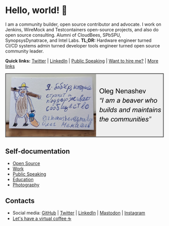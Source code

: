 # Hello, world! 👋

I am a community builder, open source contributor and advocate.
I work on Jenkins, WireMock and Testcontainers open-source projects, and also do open source consulting.
Alumni of CloudBees, SPbSPU, SynopsysDynatrace, and Intel Labs.
**TL;DR:** Hardware engineer turned CI/CD systems admin turned developer tools engineer turned open source community leader.

**Quick links:**
[Twitter](https://twitter.com/oleg_nenashev) |
[LinkedIn](https://www.linkedin.com/in/onenashev/) |
[Public Speaking](./speaking) |
[Want to hire me?](./job) |
[More links](https://linktr.ee/onenashev)

![My personal card](./images/header.png)

## Self-documentation

- [Open Source](./open-source/projects/README.md)
- [Work](./job/README.md)
- [Public Speaking](./speaking/README.md)
- [Education](./education/README.md)
- [Photography](https://www.instagram.com/asciidwarf/)

## Contacts

- Social media:
  [GitHub](https://github.com/oleg-nenashev) |
  [Twitter](https://twitter.com/oleg_nenashev) |
  [LinkedIn](https://www.linkedin.com/in/onenashev/) |
  [Mastodon](https://fosstodon.org/@asciidwarf) |
  [Instagram](https://www.instagram.com/asciidwarf/)
- [Let's have a virtual coffee ☕](https://calendly.com/onenashev/virtual-coffee)
